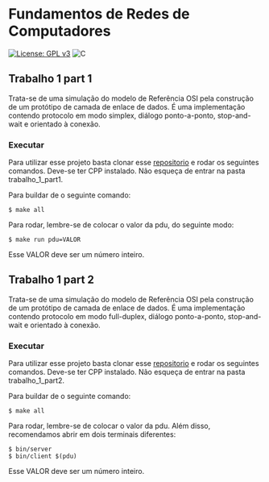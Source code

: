 # Fundamentos de Redes de Computadores
[![License: GPL v3](https://img.shields.io/badge/License-GPLv3-blue.svg)](https://www.gnu.org/licenses/gpl-3.0)  ![C](https://img.shields.io/badge/Solutions-blue.svg?style=flat&logo=c) 

## Trabalho 1 part 1

Trata-se de uma simulação do modelo de Referência OSI pela construção de um protótipo de camada de enlace de dados. É uma implementação contendo protocolo em modo simplex, diálogo ponto-a-ponto, stop-and-wait e orientado à conexão.

### Executar

Para utilizar esse projeto basta clonar esse [repositorio](https://github.com/giovannabbottino/frc.git) e rodar os seguintes comandos. Deve-se ter CPP instalado. Não esqueça de entrar na pasta trabalho_1_part1.

Para buildar de o seguinte comando:
~~~
$ make all
~~~

Para rodar, lembre-se de colocar o valor da pdu, do seguinte modo:
~~~
$ make run pdu=VALOR
~~~

Esse VALOR deve ser um número inteiro.

## Trabalho 1 part 2

Trata-se de uma simulação do modelo de Referência OSI pela construção de um protótipo de camada de enlace de dados. É uma implementação contendo protocolo em modo full-duplex, diálogo ponto-a-ponto, stop-and-wait e orientado à conexão.

### Executar

Para utilizar esse projeto basta clonar esse [repositorio](https://github.com/giovannabbottino/frc.git) e rodar os seguintes comandos. Deve-se ter CPP instalado. Não esqueça de entrar na pasta trabalho_1_part2.

Para buildar de o seguinte comando:
~~~
$ make all
~~~

Para rodar, lembre-se de colocar o valor da pdu. Além disso, recomendamos abrir em dois terminais diferentes:
~~~
$ bin/server
$ bin/client $(pdu)
~~~

Esse VALOR deve ser um número inteiro.
